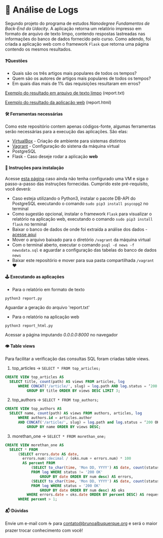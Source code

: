 # 🔎 Análise de Logs


Segundo projeto do programa de estudos *Nanodegree Fundamentos de Back-End da Udacity*. A aplicação retorna um relatório impresso em formato de arquivo de
texto limpo, contendo respostas lastreadas nas informações do banco de dados
fornecido pelo curso. Como adendo, foi criada a aplicação web com o framework
`Flask` que retorna uma página contendo os mesmos resultados.

#### ❓Questões

* Quais são os três artigos mais populares de todos os tempos?
* Quem são os autores de artigos mais populares de todos os tempos?
* Em quais dias mais de 1% das requisições resultaram em erros?


[Exemplo do resultado em arquivo de texto limpo](https://raw.githubusercontent.com/bsalbuquerque/udacity-log-analysis/master/report.txt) (report.txt)

[Exemplo do resultado da aplicação web](https://raw.githubusercontent.com/bsalbuquerque/udacity-log-analysis/master/report.html) (report.html)

#### 🛠 Ferramentas necessárias
Como este repositório contem apenas códigos-fonte, algumas ferramentas serão necessárias para a execução das aplicações. São elas:

* [VirtualBox](https://www.virtualbox.org/wiki/Downloads) - Criação de ambiente
para sistemas distintos
* [Vagrant](https://www.vagrantup.com/) - Configuração do sistena da máquina
virtual
* PostgreSQL
* Flask - Caso deseje rodar a aplicação **web**

#### 📝 Instruções para instalação

Acesse [esta página](https://classroom.udacity.com/nanodegrees/nd051-br/parts/2c4de681-99d9-4e03-99f4-e15239804369/modules/6ca5a200-77ac-4aba-8936-4bae9f6a6d00/lessons/5475ecd6-cfdb-4418-85a2-f2583074c08d/concepts/14c72fe3-e3fe-4959-9c4b-467cf5b7c3a0) caso ainda não tenha configurado uma VM e siga o passo-a-passo das instruções fornecidas. Cumprido este pré-requisito, você deverá:

* Caso esteja utilizando o Python3, instalar o pacote DB-API do PostgreSQL
executando o comando `sudo pip3 install psycopg2` no terminal
* Como sugestão opcional, instalar o framework `Flask` para visualizar o
relatório na aplicação web, executando o comando `sudo pip3 install flask`
no terminal
* Baixar o banco de dados de onde foi extraída a análise dos dados - [acesse aqui](https://drive.google.com/uc?export=download&id=1lTXhG5Wnfc72r24FOcI3xYQxh4ztDwo_)
* Mover o arquivo baixado para o diretório `/vagrant` da máquina virtual
* Com o terminal aberto, executar o comando `psql -d news -f newsdata.sql`
e aguardar a configuração das tabelas do banco de dados `news`
* Baixar este repositório e mover para sua pasta compartilhada `/vagrant` ❤️

#### 🕹 Executando as aplicações

* Para o relatório em formato de texto

```ssh
python3 report.py
```

Aguardar a geração do arquivo 'report.txt'

* Para o relatório na aplicação web

```ssh
python3 report_html.py
```

Acessar a página imputando *0.0.0.0:8000* no navegador

#### 👁 Table views

Para facilitar a verificação das consultas SQL foram criadas table views.

1. top_articles -> `SELECT * FROM top_articles;`

```sql
CREATE VIEW top_articles AS
  SELECT title, count(path) AS views FROM articles, log
      WHERE CONCAT('/article/', slug) = log.path AND log.status = ‘200 OK’
          GROUP BY title ORDER BY views DESC LIMIT 3;
```

2. top_authors -> `SELECT * FROM top_authors;`

```sql
CREATE VIEW top_authors AS
  SELECT name, count(path) AS views FROM authors, articles, log
      WHERE authors.id = articles.author
      AND CONCAT('/article/', slug) = log.path and log.status = ‘200 OK’
          GROUP BY name ORDER BY views DESC;
```

3. morethan_one -> `SELECT * FROM morethan_one;`

```sql
CREATE VIEW morethan_one AS
  SELECT * FROM
      (SELECT errors.date AS date,
        errors.num::decimal / (oks.num + errors.num) * 100
        AS percent FROM
            (SELECT to_char(time, 'Mon DD, YYYY') AS date, count(status) AS num
            FROM log WHERE status != '200 OK'
                GROUP BY date ORDER BY num desc) AS errors,
            (SELECT to_char(time, 'Mon DD, YYYY') AS date, count(status) AS num
            FROM log WHERE status = '200 OK'
                GROUP BY date ORDER BY num desc) AS oks
          WHERE errors.date = oks.date ORDER BY percent DESC) AS requests
      WHERE percent > 1;
```


#### 📬 Dúvidas

Envie um e-mail com ☕️ para <contato@brunoalbuquerque.org> e será o maior prazer trocar conhecimento com você!
